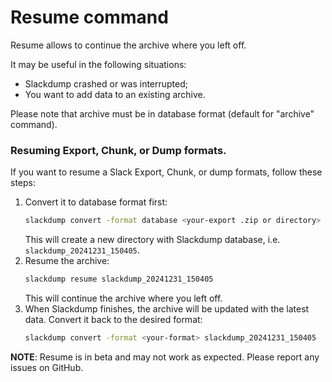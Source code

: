 # Resume command

Resume allows to continue the archive where you left off.

It may be useful in the following situations:
- Slackdump crashed or was interrupted;
- You want to add data to an existing archive.

Please note that archive must be in database format (default for "archive"
command).

### Resuming Export, Chunk, or Dump formats.
If you want to resume a Slack Export, Chunk, or dump formats, follow these
steps:

1. Convert it to database format first:
    ```bash
    slackdump convert -format database <your-export .zip or directory>
    ```
   This will create a new directory with Slackdump database, i.e.
   `slackdump_20241231_150405`.
2. Resume the archive:
    ```bash
    slackdump resume slackdump_20241231_150405
    ```
   This will continue the archive where you left off.
3. When Slackdump finishes, the archive will be updated with the
   latest data.  Convert it back to the desired format:
   ```bash
   slackdump convert -format <your-format> slackdump_20241231_150405
   ```

__NOTE__: Resume is in beta and may not work as expected. Please report any
issues on GitHub.

